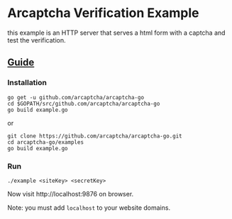 # Arcaptcha Verification Example

this example is an HTTP server that serves a html form with a captcha and test the verification.

## [Guide](https://arcaptcha.ir/guide)
### Installation
```shell
go get -u github.com/arcaptcha/arcaptcha-go
cd $GOPATH/src/github.com/arcaptcha/arcaptcha-go
go build example.go
```
or
```shell
git clone https://github.com/arcaptcha/arcaptcha-go.git
cd arcaptcha-go/examples
go build example.go
```

### Run
```shell
./example <siteKey> <secretKey>
```

Now visit http://localhost:9876 on browser.

Note: you must add `localhost` to your website domains.